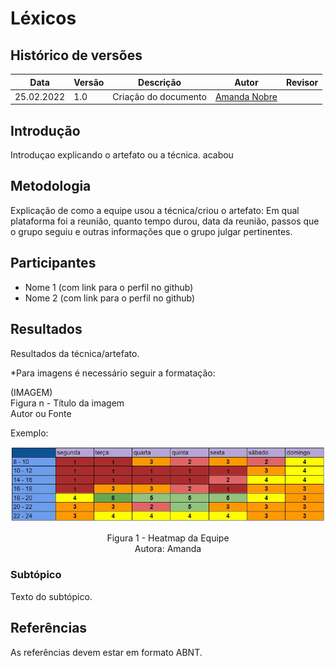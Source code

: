 # Léxicos

## Histórico de versões
| Data       | Versão | Descrição            | Autor                                        | Revisor |
| ---------- | ------ | -------------------- | -------------------------------------------- | ------- |
| 25.02.2022 | 1.0    | Criação do documento | [Amanda Nobre](https://github.com/AmandaNbr) |         |

## Introdução

Introduçao explicando o artefato ou a técnica. acabou

## Metodologia

Explicação de como a equipe usou a técnica/criou o artefato: Em qual plataforma foi a reunião, quanto tempo durou, data da reunião, passos que o grupo seguiu e outras informações que o grupo julgar pertinentes.

## Participantes

- Nome 1 (com link para o perfil no github)
- Nome 2 (com link para o perfil no github)

## Resultados

Resultados da técnica/artefato.

*Para imagens é necessário seguir a formatação:

(IMAGEM) <br>
Figura n - Título da imagem <br>
Autor ou Fonte

Exemplo:

![Heatmap](img/heatmap.jpeg)
<p align = "center"> 
Figura 1 - Heatmap da Equipe <br>
Autora: Amanda 
</p>

### Subtópico

Texto do subtópico.

## Referências

As referências devem estar em formato ABNT.